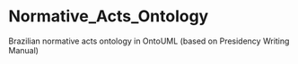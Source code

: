 # Normative_Acts_Ontology
Brazilian normative acts ontology in OntoUML (based on Presidency Writing Manual)
